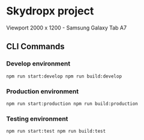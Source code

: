 # Skydropx project

Viewport 2000 x 1200 - Samsung Galaxy Tab A7

## CLI Commands

### Develop environment
`
npm run start:develop
npm run build:develop
`

### Production environment

`
npm run start:production
npm run build:production
`

### Testing environment
`
npm run start:test
npm run build:test
`
